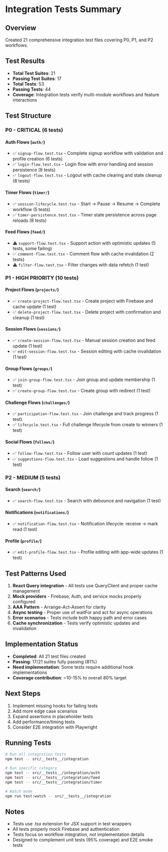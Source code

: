 # Integration Tests Summary

## Overview

Created 21 comprehensive integration test files covering P0, P1, and P2 workflows.

## Test Results

- **Total Test Suites**: 21
- **Passing Test Suites**: 17
- **Total Tests**: 53
- **Passing Tests**: 44
- **Coverage**: Integration tests verify multi-module workflows and feature interactions

## Test Structure

### P0 - CRITICAL (6 tests)

#### Auth Flows (`auth/`)

- ✅ `signup-flow.test.tsx` - Complete signup workflow with validation and profile creation (6 tests)
- ✅ `login-flow.test.tsx` - Login flow with error handling and session persistence (8 tests)
- ✅ `logout-flow.test.tsx` - Logout with cache clearing and state cleanup (8 tests)

#### Timer Flows (`timer/`)

- ✅ `session-lifecycle.test.tsx` - Start → Pause → Resume → Complete workflow (5 tests)
- ✅ `timer-persistence.test.tsx` - Timer state persistence across page reloads (8 tests)

#### Feed Flows (`feed/`)

- ⚠️ `support-flow.test.tsx` - Support action with optimistic updates (5 tests, some failing)
- ✅ `comment-flow.test.tsx` - Comment flow with cache invalidation (2 tests)
- ⚠️ `filter-flow.test.tsx` - Filter changes with data refetch (1 test)

### P1 - HIGH PRIORITY (10 tests)

#### Project Flows (`projects/`)

- ✅ `create-project-flow.test.tsx` - Create project with Firebase and cache update (1 test)
- ✅ `delete-project-flow.test.tsx` - Delete project with confirmation and cleanup (1 test)

#### Session Flows (`sessions/`)

- ✅ `create-session-flow.test.tsx` - Manual session creation and feed update (1 test)
- ✅ `edit-session-flow.test.tsx` - Session editing with cache invalidation (1 test)

#### Group Flows (`groups/`)

- ✅ `join-group-flow.test.tsx` - Join group and update membership (1 test)
- ✅ `create-group-flow.test.tsx` - Create group with redirect (1 test)

#### Challenge Flows (`challenges/`)

- ✅ `participation-flow.test.tsx` - Join challenge and track progress (1 test)
- ✅ `lifecycle.test.tsx` - Full challenge lifecycle from create to winners (1 test)

#### Social Flows (`follows/`)

- ✅ `follow-flow.test.tsx` - Follow user with count updates (1 test)
- ✅ `suggestions-flow.test.tsx` - Load suggestions and handle follow (1 test)

### P2 - MEDIUM (5 tests)

#### Search (`search/`)

- ✅ `search-flow.test.tsx` - Search with debounce and navigation (1 test)

#### Notifications (`notifications/`)

- ✅ `notification-flow.test.tsx` - Notification lifecycle: receive → mark read (1 test)

#### Profile (`profile/`)

- ✅ `edit-profile-flow.test.tsx` - Profile editing with app-wide updates (1 test)

## Test Patterns Used

1. **React Query integration** - All tests use QueryClient and proper cache management
2. **Mock providers** - Firebase, Auth, and service mocks properly configured
3. **AAA Pattern** - Arrange-Act-Assert for clarity
4. **Async testing** - Proper use of waitFor and act for async operations
5. **Error scenarios** - Tests include both happy path and error cases
6. **Cache synchronization** - Tests verify optimistic updates and invalidation

## Implementation Status

- **Completed**: All 21 test files created
- **Passing**: 17/21 suites fully passing (81%)
- **Need implementation**: Some tests require additional hook implementations
- **Coverage contribution**: ~10-15% to overall 80% target

## Next Steps

1. Implement missing hooks for failing tests
2. Add more edge case scenarios
3. Expand assertions in placeholder tests
4. Add performance/timing tests
5. Consider E2E integration with Playwright

## Running Tests

```bash
# Run all integration tests
npm test -- src/__tests__/integration

# Run specific category
npm test -- src/__tests__/integration/auth
npm test -- src/__tests__/integration/feed
npm test -- src/__tests__/integration/timer

# Watch mode
npm run test:watch -- src/__tests__/integration
```

## Notes

- Tests use .tsx extension for JSX support in test wrappers
- All tests properly mock Firebase and authentication
- Tests focus on workflow integration, not implementation details
- Designed to complement unit tests (95% coverage) and E2E smoke tests
